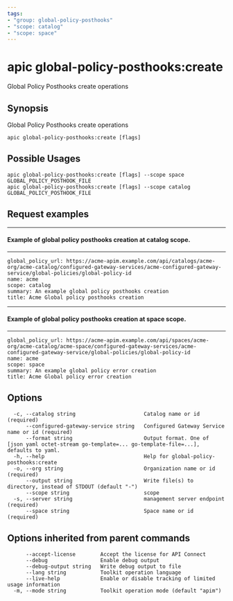 ```yaml
---
tags:
- "group: global-policy-posthooks"
- "scope: catalog"
- "scope: space"
---
```

# apic global-policy-posthooks:create

Global Policy Posthooks create operations

## Synopsis

Global Policy Posthooks create operations

```
apic global-policy-posthooks:create [flags]
```

## Possible Usages

```
apic global-policy-posthooks:create [flags] --scope space GLOBAL_POLICY_POSTHOOK_FILE
apic global-policy-posthooks:create [flags] --scope catalog GLOBAL_POLICY_POSTHOOK_FILE
```

## Request examples

------------------------------------------------------------------
#### Example of global policy posthooks creation at catalog scope.
------------------------------------------------------------------

```
global_policy_url: https://acme-apim.example.com/api/catalogs/acme-org/acme-catalog/configured-gateway-services/acme-configured-gateway-service/global-policies/global-policy-id
name: acme
scope: catalog
summary: An example global policy posthooks creation
title: Acme Global policy posthooks creation
```

----------------------------------------------------------------
#### Example of global policy posthooks creation at space scope.
----------------------------------------------------------------

```
global_policy_url: https://acme-apim.example.com/api/spaces/acme-org/acme-catalog/acme-space/configured-gateway-services/acme-configured-gateway-service/global-policies/global-policy-id
name: acme
scope: space
summary: An example global policy error creation
title: Acme Global policy error creation
```

## Options

```
  -c, --catalog string                      Catalog name or id (required)
      --configured-gateway-service string   Configured Gateway Service name or id (required)
      --format string                       Output format. One of [json yaml octet-stream go-template=... go-template-file=...], defaults to yaml.
  -h, --help                                Help for global-policy-posthooks:create
  -o, --org string                          Organization name or id (required)
      --output string                       Write file(s) to directory, instead of STDOUT (default "-")
      --scope string                        scope
  -s, --server string                       management server endpoint (required)
      --space string                        Space name or id (required)
```

## Options inherited from parent commands

```
      --accept-license        Accept the license for API Connect
      --debug                 Enable debug output
      --debug-output string   Write debug output to file
      --lang string           Toolkit operation language
      --live-help             Enable or disable tracking of limited usage information
  -m, --mode string           Toolkit operation mode (default "apim")
```
